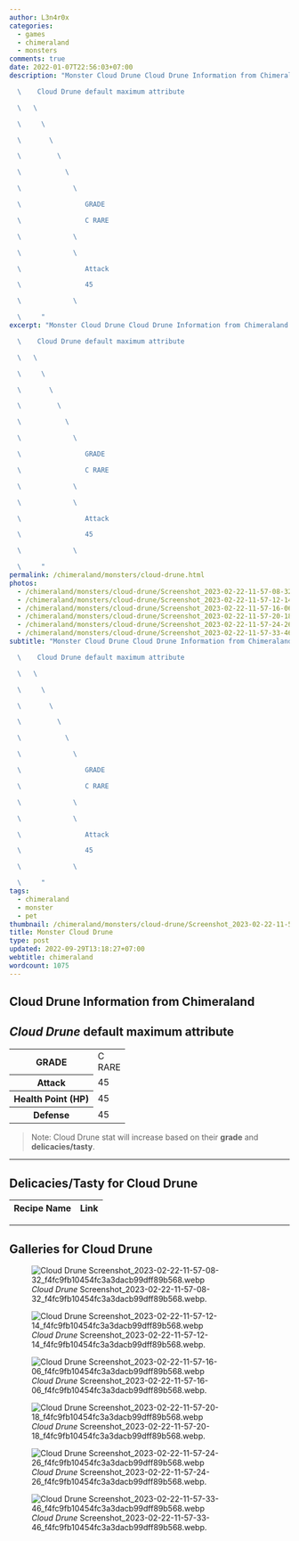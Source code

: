 ```yaml
---
author: L3n4r0x
categories:
  - games
  - chimeraland
  - monsters
comments: true
date: 2022-01-07T22:56:03+07:00
description: "Monster Cloud Drune Cloud Drune Information from Chimeraland

  \    Cloud Drune default maximum attribute

  \   \ 

  \     \ 

  \       \ 

  \         \ 

  \           \ 

  \             \ 

  \                GRADE

  \                C RARE

  \             \ 

  \             \ 

  \                Attack

  \                45

  \             \ 

  \     "
excerpt: "Monster Cloud Drune Cloud Drune Information from Chimeraland

  \    Cloud Drune default maximum attribute

  \   \ 

  \     \ 

  \       \ 

  \         \ 

  \           \ 

  \             \ 

  \                GRADE

  \                C RARE

  \             \ 

  \             \ 

  \                Attack

  \                45

  \             \ 

  \     "
permalink: /chimeraland/monsters/cloud-drune.html
photos:
  - /chimeraland/monsters/cloud-drune/Screenshot_2023-02-22-11-57-08-32_f4fc9fb10454fc3a3dacb99dff89b568.webp
  - /chimeraland/monsters/cloud-drune/Screenshot_2023-02-22-11-57-12-14_f4fc9fb10454fc3a3dacb99dff89b568.webp
  - /chimeraland/monsters/cloud-drune/Screenshot_2023-02-22-11-57-16-06_f4fc9fb10454fc3a3dacb99dff89b568.webp
  - /chimeraland/monsters/cloud-drune/Screenshot_2023-02-22-11-57-20-18_f4fc9fb10454fc3a3dacb99dff89b568.webp
  - /chimeraland/monsters/cloud-drune/Screenshot_2023-02-22-11-57-24-26_f4fc9fb10454fc3a3dacb99dff89b568.webp
  - /chimeraland/monsters/cloud-drune/Screenshot_2023-02-22-11-57-33-46_f4fc9fb10454fc3a3dacb99dff89b568.webp
subtitle: "Monster Cloud Drune Cloud Drune Information from Chimeraland

  \    Cloud Drune default maximum attribute

  \   \ 

  \     \ 

  \       \ 

  \         \ 

  \           \ 

  \             \ 

  \                GRADE

  \                C RARE

  \             \ 

  \             \ 

  \                Attack

  \                45

  \             \ 

  \     "
tags:
  - chimeraland
  - monster
  - pet
thumbnail: /chimeraland/monsters/cloud-drune/Screenshot_2023-02-22-11-57-08-32_f4fc9fb10454fc3a3dacb99dff89b568.webp
title: Monster Cloud Drune
type: post
updated: 2022-09-29T13:18:27+07:00
webtitle: chimeraland
wordcount: 1075
---
```


<link
  rel="stylesheet"
  href="https://rawcdn.githack.com/dimaslanjaka/Web-Manajemen/870a349/css/bootstrap-5-3-0-alpha3-wrapper.css"
/>
<section id="bootstrap-wrapper">
  <div data-bs-theme="dark">
    <h2>Cloud Drune Information from Chimeraland</h2>
    <h2 id="attribute"><i>Cloud Drune</i> default maximum attribute</h2>
    <div class="row">
      <div class="col mb-2">
        <div class="card">
          <div class="card-body">
            <table>
              <tr>
                <th>GRADE</th>
                <td>C <br /><span class="text-primary">RARE</span></td>
              </tr>
              <tr>
                <th>Attack</th>
                <td>45</td>
              </tr>
              <tr>
                <th>Health Point (HP)</th>
                <td>45</td>
              </tr>
              <tr>
                <th>Defense</th>
                <td>45</td>
              </tr>
            </table>
          </div>
        </div>
      </div>
    </div>
    <blockquote class="bd-callout bd-callout-warning">
      Note: Cloud Drune stat will increase based on their <b>grade</b> and
      <b>delicacies/tasty</b>.
    </blockquote>
    <hr />
    <h2 id="delicacies">Delicacies/Tasty for Cloud Drune</h2>
    <div class="card">
      <div class="card-body">
        <div class="table-responsive">
          <table class="table table-striped">
            <thead>
              <tr>
                <th>Recipe Name</th>
                <th>Link</th>
              </tr>
            </thead>
            <tbody></tbody>
          </table>
        </div>
      </div>
    </div>
    <hr />
    <div id="gallery">
      <h2>Galleries for Cloud Drune</h2>
      <div class="row">
        <div class="col-lg-6 col-12">
          <figure>
            <img
              src="https://www.webmanajemen.com/chimeraland/monsters/cloud-drune/Screenshot_2023-02-22-11-57-08-32_f4fc9fb10454fc3a3dacb99dff89b568.webp"
              alt="Cloud Drune Screenshot_2023-02-22-11-57-08-32_f4fc9fb10454fc3a3dacb99dff89b568.webp"
            />
            <figcaption style="word-wrap: break-word">
              <i>Cloud Drune</i>
              Screenshot_2023-02-22-11-57-08-32_f4fc9fb10454fc3a3dacb99dff89b568.webp.
            </figcaption>
          </figure>
        </div>
        <div class="col-lg-6 col-12">
          <figure>
            <img
              src="https://www.webmanajemen.com/chimeraland/monsters/cloud-drune/Screenshot_2023-02-22-11-57-12-14_f4fc9fb10454fc3a3dacb99dff89b568.webp"
              alt="Cloud Drune Screenshot_2023-02-22-11-57-12-14_f4fc9fb10454fc3a3dacb99dff89b568.webp"
            />
            <figcaption style="word-wrap: break-word">
              <i>Cloud Drune</i>
              Screenshot_2023-02-22-11-57-12-14_f4fc9fb10454fc3a3dacb99dff89b568.webp.
            </figcaption>
          </figure>
        </div>
        <div class="col-lg-6 col-12">
          <figure>
            <img
              src="https://www.webmanajemen.com/chimeraland/monsters/cloud-drune/Screenshot_2023-02-22-11-57-16-06_f4fc9fb10454fc3a3dacb99dff89b568.webp"
              alt="Cloud Drune Screenshot_2023-02-22-11-57-16-06_f4fc9fb10454fc3a3dacb99dff89b568.webp"
            />
            <figcaption style="word-wrap: break-word">
              <i>Cloud Drune</i>
              Screenshot_2023-02-22-11-57-16-06_f4fc9fb10454fc3a3dacb99dff89b568.webp.
            </figcaption>
          </figure>
        </div>
        <div class="col-lg-6 col-12">
          <figure>
            <img
              src="https://www.webmanajemen.com/chimeraland/monsters/cloud-drune/Screenshot_2023-02-22-11-57-20-18_f4fc9fb10454fc3a3dacb99dff89b568.webp"
              alt="Cloud Drune Screenshot_2023-02-22-11-57-20-18_f4fc9fb10454fc3a3dacb99dff89b568.webp"
            />
            <figcaption style="word-wrap: break-word">
              <i>Cloud Drune</i>
              Screenshot_2023-02-22-11-57-20-18_f4fc9fb10454fc3a3dacb99dff89b568.webp.
            </figcaption>
          </figure>
        </div>
        <div class="col-lg-6 col-12">
          <figure>
            <img
              src="https://www.webmanajemen.com/chimeraland/monsters/cloud-drune/Screenshot_2023-02-22-11-57-24-26_f4fc9fb10454fc3a3dacb99dff89b568.webp"
              alt="Cloud Drune Screenshot_2023-02-22-11-57-24-26_f4fc9fb10454fc3a3dacb99dff89b568.webp"
            />
            <figcaption style="word-wrap: break-word">
              <i>Cloud Drune</i>
              Screenshot_2023-02-22-11-57-24-26_f4fc9fb10454fc3a3dacb99dff89b568.webp.
            </figcaption>
          </figure>
        </div>
        <div class="col-lg-6 col-12">
          <figure>
            <img
              src="https://www.webmanajemen.com/chimeraland/monsters/cloud-drune/Screenshot_2023-02-22-11-57-33-46_f4fc9fb10454fc3a3dacb99dff89b568.webp"
              alt="Cloud Drune Screenshot_2023-02-22-11-57-33-46_f4fc9fb10454fc3a3dacb99dff89b568.webp"
            />
            <figcaption style="word-wrap: break-word">
              <i>Cloud Drune</i>
              Screenshot_2023-02-22-11-57-33-46_f4fc9fb10454fc3a3dacb99dff89b568.webp.
            </figcaption>
          </figure>
        </div>
      </div>
    </div>
  </div>
</section>